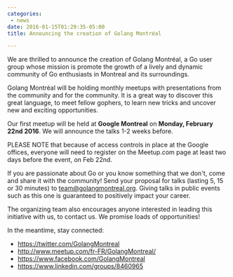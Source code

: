 ```yaml
---
categories:
 - news
date: 2016-01-15T01:29:35-05:00
title: Announcing the creation of Golang Montréal

---
```


We are thrilled to announce the creation of Golang Montréal, a Go user group
whose mission is promote the growth of a lively and dynamic community of Go
enthusiasts in Montreal and its surroundings.

Golang Montréal will be holding monthly meetups with presentations from the
community and for the community. It is a great way to discover this great
language, to meet fellow gophers, to learn new tricks and uncover new and
exciting opportunities.

<!--more-->

Our first meetup will be held at **Google Montreal** on **Monday, February
22nd 2016**. We will announce the talks 1-2 weeks before.

PLEASE NOTE that because of access controls in place at the Google offices,
everyone will need to register on the Meetup.com page at least two days before
the event, on Feb 22nd.

If you are passionate about Go or you know something that we don't, come and
share it with the community!  Send your proposal for talks (lasting 5, 15 or 30
minutes) to <a
href="mailto:team@golangmontreal.org">team@golangmontreal.org</a>.  Giving talks
in public events such as this one is guaranteed to positively impact your
career.

The organizing team also encourages anyone interested in leading this initiative
with us, to contact us.  We promise loads of opportunities!

In the meantime, stay connected:

* https://twitter.com/GolangMontreal
* http://www.meetup.com/fr-FR/GolangMontreal/
* https://www.facebook.com/GolangMontreal
* https://www.linkedin.com/groups/8460965
